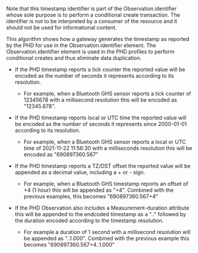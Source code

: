 Note that this timestamp identifier is part of the Observation.identifier whose sole purpose is to perform a conditional create transaction. The identifier is not to be interpreted by a consumer of the resource and it should not be used for informational content.

This algorithm shows how a gateway generates the timestamp as reported by the PHD for use in the Observation.identifier element. The Observation.identifier element is used in the PHD profiles to perform conditional creates and thus eliminate data duplication.

- If the PHD timestamp reports a tick counter the reported value will be encoded as the number of seconds it represents according to its resolution. 
   - For example, when a Bluetooth GHS sensor reports a tick counter of 12345678 with a millisecond resolution this will be encoded as "12345.678".

- If the PHD timestamp reports local or UTC time the reported value will be encoded as the number of seconds it represents since 2000-01-01  according to its resolution.
   - For example, when a Bluetooth GHS sensor reports a local or UTC time of 2021-11-22 11:56:30 with a milliseconds resolution this will be encoded as "690897360.567"

- If the PHD timestamp reports a TZ/DST offset the reported value will be appended as a decimal value, including a + or - sign.
   - For example, when a Bluetooth GHS timestamp reports an offset of +4 (1 hour) this will be appended as "+4". Combined with the previous examples, this becomes "690897360.567+4"

- If the PHD Observation also includes a Measurement-duration attribute this will be appended to the endcoded timestamp as a ".." followed by the duration encoded according to the timestamp resolution.
   - For example a duration of 1 second with a millisecond resolution will be appended as "..1.000". Combined with the previous example this becomes "690897360.567+4..1.000"
 
